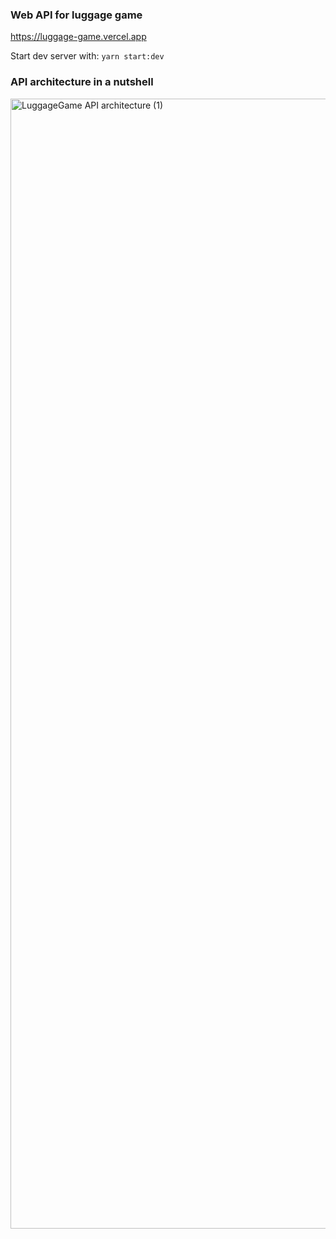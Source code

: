 ### Web API for luggage game

https://luggage-game.vercel.app

Start dev server with: `yarn start:dev`

### API architecture in a nutshell

<img width="1808" alt="LuggageGame API architecture (1)" src="https://user-images.githubusercontent.com/17089888/233835898-cfb99d53-2d4a-4495-b12a-6873fc7b4375.png">
